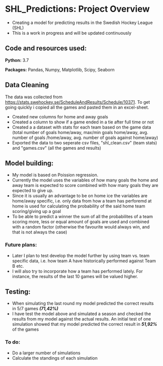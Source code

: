 # SHL_Predictions: Project Overview
- Creating a model for predicting results in the Swedish Hockey League (SHL)
- This is a work in progress and will be updated continuously

## Code and resources used:
**Python:** 3.7

**Packages:** Pandas, Numpy, Matplotlib, Scipy, Seaborn


## Data Cleaning
The data was collected from https://stats.swehockey.se/ScheduleAndResults/Schedule/10371. To get going quickly i copied all the games and pasted them in an excel-sheet.

- Created new columns for home and away goals
- Created a column to show if a game ended in a tie after full time or not
- Created a a dataset with stats for each team based on the game data (total number of goals home/away, max/min goals home/away, avg. number of goals /home/away, avg. number of goals against home/away)
- Exported the data to two seperate csv files, "shl_clean.csv" (team stats) and "games.csv" (all the games and results)

## Model building:
- My model is based on Poission regression.
- Currently the model uses the variables of how many goals the home and away team is expected to score combined with how many goals they are expected to give up.
- Since it is usually an advantage to be on home ice the variables are home/away specific, i.e. only data from how a team has perforemd at home is used for calculating the  probability of the said home team scoring/giving up a goal
- To be able to predict a winner the sum of all the probabilites of a team scoring more, less or equal amount of goals are used and combined with a random factor (otherwise the favourite would always win, and that is not always the case)
### Future plans:
- Later I plan to test develop the model further by using team vs. team specific data, i.e. how team A have historically performed against Team B etc.
- I will also try to incorporate how a team has performed lately. For instance, the results of the last 10 games will be valued higher.

## Testing:
- When simulating the last round my model predicted the correct results in 5/7 games **_(71,42%)_**
- I have test the model above and simulated a season and checked the results from my model against the actual results. An initial test of one simulation showed that my model predicted the correct result in **_51,92%_** of the games
### To do:
- Do a larger number of simulations
- Calculate the standings of each simulation
